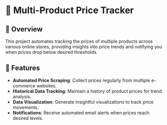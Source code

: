 # 🛒 Multi-Product Price Tracker

## 📌 Overview

This project automates tracking the prices of multiple products across various online stores, providing insights into price trends and notifying you when prices drop below desired thresholds.

## 🚀 Features

- **Automated Price Scraping**: Collect prices regularly from multiple e-commerce websites.
- **Historical Data Tracking**: Maintain a history of product prices for trend analysis.
- **Data Visualization**: Generate insightful visualizations to track price movements.
- **Notifications**: Receive automated email alerts when prices reach desired levels.
